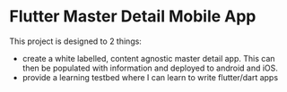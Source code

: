 # Flutter Master Detail Mobile App

This project is designed to 2 things:

- create a white labelled, content agnostic master detail app. This can then be populated with information and deployed to android and iOS.
- provide a learning testbed where I can learn to write flutter/dart apps
